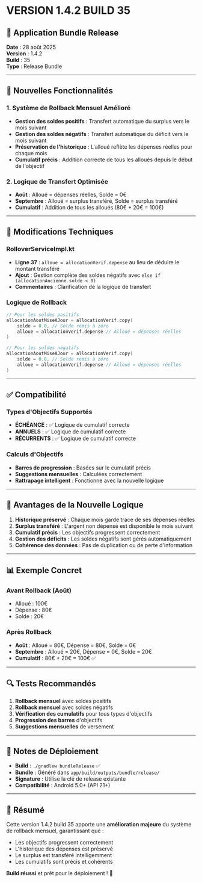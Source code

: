 # VERSION 1.4.2 BUILD 35

## 📱 Application Bundle Release

**Date** : 28 août 2025  
**Version** : 1.4.2  
**Build** : 35  
**Type** : Release Bundle

---

## 🚀 Nouvelles Fonctionnalités

### 1. Système de Rollback Mensuel Amélioré
- **Gestion des soldes positifs** : Transfert automatique du surplus vers le mois suivant
- **Gestion des soldes négatifs** : Transfert automatique du déficit vers le mois suivant
- **Préservation de l'historique** : L'alloué reflète les dépenses réelles pour chaque mois
- **Cumulatif précis** : Addition correcte de tous les alloués depuis le début de l'objectif

### 2. Logique de Transfert Optimisée
- **Août** : Alloué = dépenses réelles, Solde = 0€
- **Septembre** : Alloué = surplus transféré, Solde = surplus transféré
- **Cumulatif** : Addition de tous les alloués (80€ + 20€ = 100€)

---

## 🔧 Modifications Techniques

### RolloverServiceImpl.kt
- **Ligne 37** : `alloue = allocationVerif.depense` au lieu de déduire le montant transféré
- **Ajout** : Gestion complète des soldes négatifs avec `else if (allocationAncienne.solde < 0)`
- **Commentaires** : Clarification de la logique de transfert

### Logique de Rollback
```kotlin
// Pour les soldes positifs
allocationAoutMiseAJour = allocationVerif.copy(
    solde = 0.0, // Solde remis à zéro
    alloue = allocationVerif.depense // Alloué = dépenses réelles
)

// Pour les soldes négatifs  
allocationAoutMiseAJour = allocationVerif.copy(
    solde = 0.0, // Solde remis à zéro
    alloue = allocationVerif.depense // Alloué = dépenses réelles
)
```

---

## ✅ Compatibilité

### Types d'Objectifs Supportés
- **ÉCHÉANCE** : ✅ Logique de cumulatif correcte
- **ANNUELS** : ✅ Logique de cumulatif correcte  
- **RÉCURRENTS** : ✅ Logique de cumulatif correcte

### Calculs d'Objectifs
- **Barres de progression** : Basées sur le cumulatif précis
- **Suggestions mensuelles** : Calculées correctement
- **Rattrapage intelligent** : Fonctionne avec la nouvelle logique

---

## 🎯 Avantages de la Nouvelle Logique

1. **Historique préservé** : Chaque mois garde trace de ses dépenses réelles
2. **Surplus transféré** : L'argent non dépensé est disponible le mois suivant
3. **Cumulatif précis** : Les objectifs progressent correctement
4. **Gestion des déficits** : Les soldes négatifs sont gérés automatiquement
5. **Cohérence des données** : Pas de duplication ou de perte d'information

---

## 📊 Exemple Concret

### Avant Rollback (Août)
- Alloué : 100€
- Dépense : 80€  
- Solde : 20€

### Après Rollback
- **Août** : Alloué = 80€, Dépense = 80€, Solde = 0€
- **Septembre** : Alloué = 20€, Dépense = 0€, Solde = 20€
- **Cumulatif** : 80€ + 20€ = 100€ ✅

---

## 🔍 Tests Recommandés

1. **Rollback mensuel** avec soldes positifs
2. **Rollback mensuel** avec soldes négatifs  
3. **Vérification des cumulatifs** pour tous types d'objectifs
4. **Progression des barres** d'objectifs
5. **Suggestions mensuelles** de versement

---

## 📝 Notes de Déploiement

- **Build** : `./gradlew bundleRelease` ✅
- **Bundle** : Généré dans `app/build/outputs/bundle/release/`
- **Signature** : Utilise la clé de release existante
- **Compatibilité** : Android 5.0+ (API 21+)

---

## 🎉 Résumé

Cette version 1.4.2 build 35 apporte une **amélioration majeure** du système de rollback mensuel, garantissant que :
- Les objectifs progressent correctement
- L'historique des dépenses est préservé
- Le surplus est transféré intelligemment
- Les cumulatifs sont précis et cohérents

**Build réussi** et prêt pour le déploiement ! 🚀
